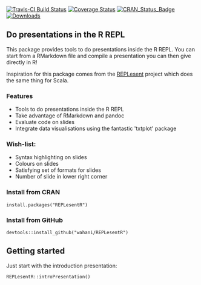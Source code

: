[![Travis-CI Build Status](https://travis-ci.org/wahani/REPLesentR.svg?branch=master)](https://travis-ci.org/wahani/REPLesentR)
[![Coverage Status](https://img.shields.io/codecov/c/github/wahani/REPLesentR/master.svg)](https://codecov.io/github/wahani/REPLesentR?branch=master)
[![CRAN_Status_Badge](http://www.r-pkg.org/badges/version/REPLesentR)](https://cran.r-project.org/package=REPLesentR)
[![Downloads](http://cranlogs.r-pkg.org/badges/REPLesentR?color=brightgreen)](http://www.r-pkg.org/pkg/REPLesentR)

## Do presentations in the R REPL

This package provides tools to do presentations inside the R REPL. You can start from a RMarkdown file and compile a presentation you can then give directly in R!

Inspiration for this package comes from the
[REPLesent](https://github.com/marconilanna/REPLesent) project which does the
same thing for Scala.

### Features

- Tools to do presentations inside the R REPL
- Take advantage of RMarkdown and pandoc
- Evaluate code on slides
- Integrate data visualisations using the fantastic 'txtplot' package


### Wish-list:

- Syntax highlighting on slides
- Colours on slides
- Satisfying set of formats for slides
- Number of slide in lower right corner



### Install from CRAN

```
install.packages("REPLesentR")
```

### Install from GitHub

```{r}
devtools::install_github("wahani/REPLesentR")
```

## Getting started

Just start with the introduction presentation:

```
REPLesentR::introPresentation()
```

